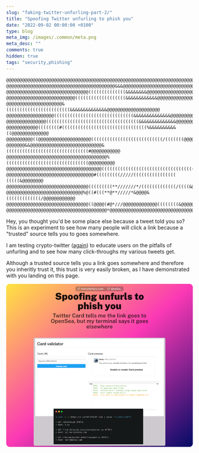 ```yaml
---
slug: "faking-twitter-unfurling-part-2/"
title: "Spoofing Twitter unfurling to phish you"
date: "2022-09-02 00:00:00 +0100"
type: blog
meta_img: /images/.common/meta.png
meta_desc: ""
comments: true
hidden: true
tags: "security,phishing"
---
```


```
@@@@@@@@@@@@@@@@@@@@@@@@@@@@@@@@@@@@@@@@@@@@@@@@@@@@@@@@@@@@@@@@@@@@@@@@@@@@@@@@
@@@@@@@@@@@@@@@@@@@@@@@@@@@@@@@@@@@@@@@@@&&&@@@@@@@@@@@@@@@@@@@@@@@@@@@@@@@@@@@@
@@@@@@@@@@@@@@@@@@@@@@@@@@@@@@@((((((((((((((&&&&&&&&@@@@@@@@@@@@@@@@@@@@@@@@@@@
@@@@@@@@@@@@@@@@@@@@@@@@@@(((((((((((((((((((&&&&&&&&&&&&@@@@@@@@@@@@@@@@@@@@@@@
@@@@@@@@@@@@@@@@@@@@@&((((((((((((((((((((((((&&&&&&&&&&&&&&@@@@@@@@@@@@@@@@@@@@
@@@@@@@@@@@@@@@@@@((((((((((((((((((((((((((((((&&&&&&&&&&&&&&@@@@@@@@@@@@@@@@@@
@@@@@@@@@@@@@@@(((((((((((((((((((((((((((((((((((&&&&&&&&&&&&&&@@@@@@@@@@@@@@@@
@@@@@@@@@@@@((((((((#((((((((((((((((((((((((((((((((%&&&&&&&&&&((@@@@@@@@@@@@@@
@@@@@@@@@@((@@@@@@@@@@@@@@@@@@@@(((((((((((((((((((((((((((/(((((((@@@@@@@@@@@@@
@@@@@@@&&@@@@@@@@@@@@@@@@@@@@@@@@@@@&(((((((((((((((((((((((((((((((#@@@@@@@@@@@
@@@@@@@@@@@@@@@@@@@@@@@@@@@@@@@@@@@@@@%(((((((((((((((((((((((((((((((@@@@@@@@@@
@@@@@@@@@@@@@@@@@@@@@@@@@@@@@@@@@@@@((((((((((((((((((((((((((((((((((((((@@@@@@
@@@@@@@@@@@@@@@@@@@@@@@@@@@@@@@@@#(((((((((/////((((((((((((((((  (((((&@@@@@@@@
@@@@@@@@@@@@@@@@@@@@@@@@@@@@@@@(((((((((**///////*/(((((((((((((/((((&@@@@@@@@@@
@@@@@@@@@@@@@@@@@@@@@@@@@@@@@%@((#(((**@**/////*&@@@@&(((((((((((((/@@@@@@@@@@@@
@@@@@@@@@@@@@@@@@@@@@@@@@@@@@@@((@@@@(#@*///@@@@@@@@@@@@@((((((((&@@@@@@@@@@@@@@
@@@@@@@@@@@@@@@@@@@@@@@@@@@@@@@@@@@@@@*@@@@@@@@@@@@@@@@@@@@@@@@@@@@@@@@@@@@@@@@@
```

Hey, you thought you'd be some place else because a tweet told you so? This is an experiment to see how many people will click a link because a "trusted" source tells you to goes somewhere.

I am testing crypto-twitter ([again](https://harrydenley.com/faking-twitter-unfurling/)) to educate users on the pitfalls of unfurling and to see how many click-throughs my various tweets get.

Although a trusted source tells you a link goes somewhere and therefore you inheritly trust it, this trust is very easily broken, as I have demonstrated with you landing on this page.

![./images/faking-twitter-unfurling-part-2/1.png](./images/faking-twitter-unfurling-part-2/1.png)